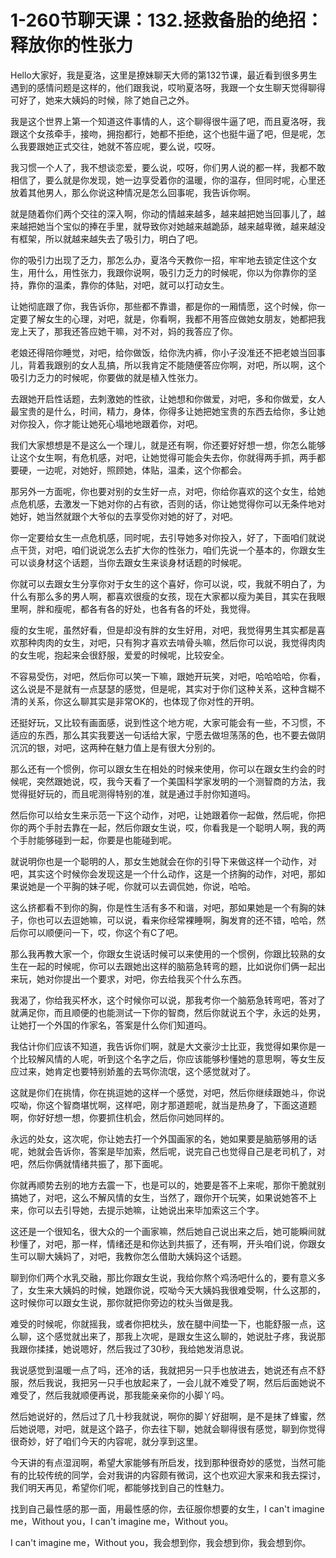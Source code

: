 # 1-260节聊天课：132.拯救备胎的绝招：释放你的性张力

Hello大家好，我是夏洛，这里是撩妹聊天大师的第132节课，最近看到很多男生遇到的感情问题是这样的，他们跟我说，哎哟夏洛呀，我跟一个女生聊天觉得聊得可好了，她来大姨妈的时候，除了她自己之外。

我是这个世界上第一个知道这件事情的人，这个聊得很牛逼了吧，而且夏洛呀，我跟这个女孩牵手，接吻，拥抱都行，她都不拒绝，这个也挺牛逼了吧，但是呢，怎么我要跟她正式交往，她就不答应呢，要么说，哎呀。

我习惯一个人了，我不想谈恋爱，要么说，哎呀，你们男人说的都一样，我都不敢相信了，要么就是你发现，她一边享受着你的温暖，你的温存，但同时呢，心里还放着其他男人，那么你说这种情况是怎么回事呢，我告诉你啊。

就是随着你们两个交往的深入啊，你动的情越来越多，越来越把她当回事儿了，越来越把她当个宝似的捧在手里，就导致你对她越来越跪舔，越来越卑微，越来越没有框架，所以就越来越失去了吸引力，明白了吧。

你的吸引力出现了乏力，那怎么办，夏洛今天教你一招，牢牢地去锁定住这个女生，用什么，用性张力，我跟你说啊，吸引力乏力的时候呢，你以为你靠你的坚持，靠你的温柔，靠你的体贴，对吧，就可以打动女生。

让她彻底跟了你，我告诉你，那些都不靠谱，都是你的一厢情愿，这个时候，你一定要了解女生的心理，对吧，就是，你看啊，我都不用答应做她女朋友，她都把我宠上天了，那我还答应她干嘛，对不对，妈的我答应了你。

老娘还得陪你睡觉，对吧，给你做饭，给你洗内裤，你小子没准还不把老娘当回事儿，背着我跟别的女人乱搞，所以我肯定不能随便答应你啊，对吧，所以啊，这个吸引力乏力的时候呢，你要做的就是植入性张力。

去跟她开启性话题，去刺激她的性欲，让她想和你做爱，对吧，多和你做爱，女人最宝贵的是什么，时间，精力，身体，你得多让她把她宝贵的东西去给你，多让她对你投入，你才能让她死心塌地地跟着你，对吧。

我们大家想想是不是这么一个理儿，就是还有啊，你还要好好想一想，你怎么能够让这个女生啊，有危机感，对吧，让她觉得可能会失去你，你就得两手抓，两手都要硬，一边呢，对她好，照顾她，体贴，温柔，这个你都会。

那另外一方面呢，你也要对别的女生好一点，对吧，你给你喜欢的这个女生，给她点危机感，去激发一下她对你的占有欲，否则的话，你让她觉得你可以无条件地对她好，她当然就跟个大爷似的去享受你对她的好了，对吧。

你一定要给女生一点危机感，同时呢，去引导她多对你投入，好了，下面咱们就说点干货，对吧，咱们说说怎么去扩大你的性张力，咱们先说一个基本的，你跟女生可以谈身材这个话题，当你去跟女生来谈身材话题的时候呢。

你就可以去跟女生分享你对于女生的这个喜好，你可以说，哎，我就不明白了，为什么有那么多的男人啊，都喜欢很瘦的女孩，现在大家都以瘦为美目，其实在我眼里啊，胖和瘦呢，都各有各的好处，也各有各的坏处，我觉得。

瘦的女生呢，虽然好看，但是却没有胖的女生好用，对吧，我觉得男生其实都是喜欢那种肉肉的女生，对吧，只有狗才喜欢去啃骨头嘛，然后你可以说，我觉得肉肉的女生呢，抱起来会很舒服，爱爱的时候呢，比较安全。

不容易受伤，对吧，然后你可以笑一下嘛，跟她开玩笑，对吧，哈哈哈哈，你看，这么说是不是就有一点瑟瑟的感觉，但是呢，其实对于你们这种关系，这种含糊不清的关系，你这么聊其实是非常OK的，也体现了你对性的开明。

还挺好玩，又比较有画面感，说到性这个地方呢，大家可能会有一些，不习惯，不适应的东西，那么其实我要送一句话给大家，宁愿去做坦荡荡的色，也不要去做阴沉沉的银，对吧，这两种在魅力值上是有很大分别的。

那么还有一个惯例，你可以跟女生在相处的时候来使用，你可以在跟女生约会的时候呢，突然跟她说，哎，我今天看了一个美国科学家发明的一个测智商的方法，我觉得挺好玩的，而且呢测得特别的准，就是通过手肘你知道吗。

然后你可以给女生来示范一下这个动作，对吧，让她跟着你一起做，然后呢，你把你的两个手肘去靠在一起，然后你跟女生说，哎，你看我是一个聪明人啊，我的两个手肘能够碰到一起，你要是也能碰到呢。

就说明你也是一个聪明的人，那女生她就会在你的引导下来做这样一个动作，对吧，其实这个时候你会发现这是一个什么动作，这是一个挤胸的动作，对吧，那如果说她是一个平胸的妹子呢，你就可以去调侃她，你说，哈哈。

这么挤都看不到你的胸，你是性生活有多不和谐，对吧，那如果她是一个有胸的妹子，你也可以去逗她嘛，可以说，看来你经常裸睡啊，胸发育的还不错，哈哈，然后你可以顺便问一下，哎，你这个有C了吧。

那么我再教大家一个，你跟女生说话时候可以来使用的一个惯例，你跟比较熟的女生在一起的时候呢，你可以去跟她出这样的脑筋急转弯的题，比如说你们俩一起出来玩，她对你提出一个要求，对吧，你去给我买个什么东西。

我渴了，你给我买杯水，这个时候你可以说，那我考你一个脑筋急转弯吧，答对了就满足你，而且顺便的也能测试一下你的智商，然后你就说五个字，永远的处男，让她打一个外国的作家名，答案是什么你们知道吗。

我估计你们应该不知道，我告诉你们啊，就是大文豪沙士比亚，我觉得如果你是一个比较解风情的人呢，听到这个名字之后，你应该能够秒懂她的意思啊，等女生反应过来，她肯定也要特别娇羞的去骂你流氓，这个感觉就对了。

这就是你们在挑情，你在挑逗她的这样一个感觉，对吧，然后你继续跟她斗，你说哎呦，你这个智商堪忧啊，这样吧，刚才那道题呢，就当是热身了，下面这道题啊，你好好想一想，你要抓住机会，然后你问她同样的。

永远的处女，这次呢，你让她去打一个外国画家的名，她如果要是脑筋够用的话呢，她就会告诉你，答案是毕加索，然后呢，说完自己也觉得自己是老司机了，对吧，然后你俩就情绪共振了，那下面呢。

你就再顺势去别的地方去震一下，也是可以的，她要是答不上来呢，那你干脆就别搞她了，对吧，这么不解风情的女生，当然了，跟你开个玩笑，如果说她答不上来，你可以去引导她，去提示她嘛，让她说出来毕加索这三个字。

这还是一个很知名，很大众的一个画家嘛，然后她自己说出来之后，她可能瞬间就秒懂了，对吧，那一样，情绪还是和你达到共振了，还有啊，开头咱们说，你跟女生可以聊大姨妈了，对吧，我教你怎么借助大姨妈这个话题。

聊到你们两个水乳交融，那比你跟女生说，我给你熬个鸡汤吧什么的，要有意义多了，女生来大姨妈的时候，她跟你说，哎呦今天大姨妈我很难受啊，什么这那的，这时候你可以跟女生说，那你就把你旁边的枕头当做是我。

难受的时候呢，你就摇我，或者你把枕头，放在腿中间垫一下，也能舒服一点，这么聊，这个感觉就出来了，那我上次呢，是跟女生这么聊的，她说肚子疼，我说那我跟你揉揉，她说嗯好，然后我过了30秒，我给她发消息说。

我说感觉到温暖一点了吗，还冷的话，我就把另一只手也放进去，她说还有点不舒服，然后我说，我把另一只手也放起来了，一会儿就不难受了啊，然后后面她说不难受了，然后我就顺便再说，那我能亲亲你的小脚丫吗。

然后她说好的，然后过了几十秒我就说，啊你的脚丫好甜啊，是不是抹了蜂蜜，然后她说嗯，对吧，就是这个路子，你去往下聊，她就会聊得很有感觉，聊到你觉得很奇妙，好了咱们今天的内容呢，就分享到这里。

今天讲的有点湿润啊，希望大家能够有所启发，找到那种很奇妙的感觉，当然可能有的比较传统的同学，会对我讲的内容颇有微词，这个也欢迎大家来和我去探讨，我们明天再见，希望你们呢，都能够找到自己的性魅力。

找到自己最性感的那一面，用最性感的你，去征服你想要的女生，I can't imagine me，Without you，I can't imagine me，Without you。

I can't imagine me，Without you，我会想到你，我会想到你，我会想到你。